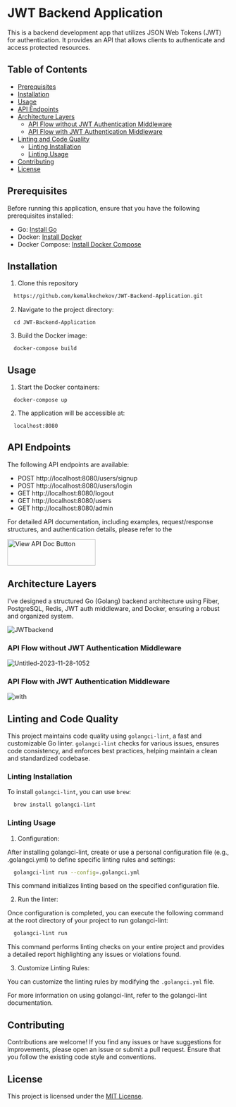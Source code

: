 # JWT Backend Application
This is a backend development app that utilizes JSON Web Tokens (JWT) for authentication. It provides an API that allows clients to authenticate and access protected resources.

## Table of Contents
- [Prerequisites](#prerequisites)
- [Installation](#installation)
- [Usage](#usage)
- [API Endpoints](#api-endpoints)
- [Architecture Layers](#architecture-layers)
  - [API Flow without JWT Authentication Middleware](#api-flow-without-jwt-authentication-middleware)
  - [API Flow with JWT Authentication Middleware](#api-flow-with-jwt-authentication-middleware)
- [Linting and Code Quality](#linting-and-code-quality)
  - [Linting Installation](#linting-installation)
  - [Linting Usage](#linting-usage)
- [Contributing](#contributing)
- [License](#license)

## Prerequisites

Before running this application, ensure that you have the following prerequisites installed:

- Go: [Install Go](https://go.dev/doc/install/)
- Docker: [Install Docker](https://docs.docker.com/get-docker/)
- Docker Compose: [Install Docker Compose](https://docs.docker.com/compose/install/)

## Installation

1. Clone this repository
  ```bash
    https://github.com/kemalkochekov/JWT-Backend-Application.git
  ```
2. Navigate to the project directory:
  ```
    cd JWT-Backend-Application
  ```
3. Build the Docker image:
  ```
    docker-compose build
  ```

## Usage
1. Start the Docker containers:
  ```
    docker-compose up
  ```
2. The application will be accessible at:
  ```
    localhost:8080
  ```

## API Endpoints
The following API endpoints are available:
- POST http://localhost:8080/users/signup
- POST http://localhost:8080/users/login
- GET http://localhost:8080/logout
- GET http://localhost:8080/users
- GET http://localhost:8080/admin

For detailed API documentation, including examples, request/response structures, and authentication details, please refer to the

<a href="https://documenter.getpostman.com/view/31073105/2s9YeMzng6" target="_blank">
    <img alt="View API Doc Button" src="https://github.com/kemalkochekov/JWT-Backend-Development-App/assets/85355663/0c231cef-ee76-4cdf-bc41-e900845da493" width="200" height="60"/>
</a>

## Architecture Layers
I've designed a structured Go (Golang) backend architecture using Fiber, PostgreSQL, Redis, JWT auth middleware, and Docker, ensuring a robust and organized system.

![JWTbackend](https://github.com/kemalkochekov/JWT-Backend-Development-App/assets/85355663/e934493d-5568-401d-9810-0c71ffde3c43)

### API Flow without JWT Authentication Middleware
![Untitled-2023-11-28-1052](https://github.com/kemalkochekov/JWT-Backend-Development-App/assets/85355663/53ff225a-1c5c-4d4d-b06c-f21c96c968d3)

### API Flow with JWT Authentication Middleware
![with](https://github.com/kemalkochekov/JWT-Backend-Development-App/assets/85355663/bbfa0665-2c7b-45d9-aae1-d12bb87d783b)

## Linting and Code Quality

This project maintains code quality using `golangci-lint`, a fast and customizable Go linter. `golangci-lint` checks for various issues, ensures code consistency, and enforces best practices, helping maintain a clean and standardized codebase.

### Linting Installation

To install `golangci-lint`, you can use `brew`:

```bash
  brew install golangci-lint
```

### Linting Usage
1. Configuration: 

After installing golangci-lint, create or use a personal configuration file (e.g., .golangci.yml) to define specific linting rules and settings:
```bash
  golangci-lint run --config=.golangci.yml
```
This command initializes linting based on the specified configuration file.

2. Run the linter:

Once configuration is completed, you can execute the following command at the root directory of your project to run golangci-lint:

```bash
  golangci-lint run
```
This command performs linting checks on your entire project and provides a detailed report highlighting any issues or violations found.

3. Customize Linting Rules:

You can customize the linting rules by modifying the `.golangci.yml` file.

For more information on using golangci-lint, refer to the golangci-lint documentation.

## Contributing
Contributions are welcome! If you find any issues or have suggestions for improvements, please open an issue or submit a pull request. Ensure that you follow the existing code style and conventions.

## License
This project is licensed under the [MIT License](LICENSE).
